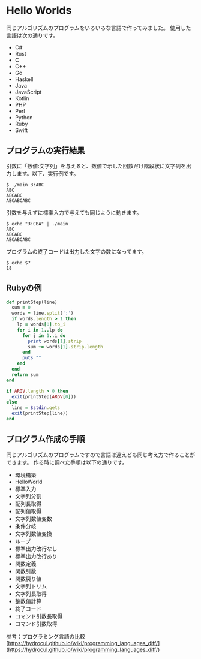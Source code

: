 # Hello Worlds

同じアルゴリズムのプログラムをいろいろな言語で作ってみました。
使用した言語は次の通りです。

- C#
- Rust
- C
- C++
- Go
- Haskell
- Java
- JavaScript
- Kotlin
- PHP
- Perl
- Python
- Ruby
- Swift

## プログラムの実行結果

引数に「数値:文字列」を与えると、数値で示した回数だけ階段状に文字列を出力します。以下、実行例です。

```
$ ./main 3:ABC
ABC
ABCABC
ABCABCABC
```

引数を与えずに標準入力で与えても同じように動きます。

```
$ echo "3:CBA" | ./main
ABC
ABCABC
ABCABCABC
```

プログラムの終了コードは出力した文字の数になってます。

```
$ echo $?
18
```

## Rubyの例

```Ruby
def printStep(line)
  sum = 0
  words = line.split(':')
  if words.length > 1 then
    lp = words[0].to_i
    for i in 1..lp do
      for j in 1..i do
        print words[1].strip
        sum += words[1].strip.length
      end
      puts ""
    end
  end
  return sum
end

if ARGV.length > 0 then
  exit(printStep(ARGV[0]))
else
  line = $stdin.gets
  exit(printStep(line))
end
```

## プログラム作成の手順

同じアルゴリズムのプログラムですので言語は違えども同じ考え方で作ることができます。
作る時に調べた手順は以下の通りです。

- 環境構築
- HelloWorld
- 標準入力
- 文字列分割
- 配列長取得
- 配列値取得
- 文字列数値変数
- 条件分岐
- 文字列数値変換
- ループ
- 標準出力改行なし
- 標準出力改行あり
- 関数定義
- 関数引数
- 関数戻り値
- 文字列トリム
- 文字列長取得
- 整数値計算
- 終了コード
- コマンド引数長取得
- コマンド引数取得

参考：プログラミング言語の比較  
[https://hydrocul.github.io/wiki/programming_languages_diff/](https://hydrocul.github.io/wiki/programming_languages_diff/)
